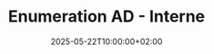 ---
title: "Enumeration AD - Interne"
date: 2025-05-22T10:00:00+02:00
draft: false
tags: ["Enumeration", "Active Directory"]
categories: ["Enumeration"]
summary: "SMTP"
showToc: true
tocOpen: true
---